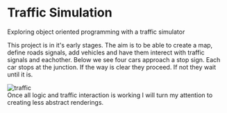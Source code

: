 # Traffic Simulation
Exploring object oriented programming with a traffic simulator  
  
This project is in it's early stages. The aim is to be able to create a map, define roads signals, add vehicles and have them interect with traffic signals and eachother. Below we see four cars approach a stop sign. Each car stops at the junction. If the way is clear they proceed. If not they wait until it is.  

![traffic](https://user-images.githubusercontent.com/49063400/137285783-abaedeaa-47e9-43d7-bd52-c83fd170da3a.gif)  
Once all logic and traffic interaction is working I will turn my attention to creating less abstract renderings.
